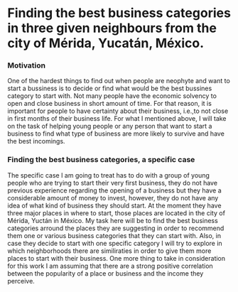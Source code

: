 # Finding the best business categories in three given neighbours from the city of Mérida, Yucatán, México.

### Motivation

One of the hardest things to find out when people are neophyte and want to start a bussiness is to decide or find what would be the best bussines category to start with. Not many people have the economic solvency to open and close business in short amount of time. For that reason, it is important for people to have certainty about their business, i.e.,to not close in first months of their business life.
For what I mentioned above, I will take on the task of helping young people or any person that want to start a business to find what type of business are more likely to survive and have the best incomings.

### Finding the best business categories, a specific case

The specific case I am going to treat has to do with a group of young people who are trying to start their very first business, they do not have previous experience regarding the opening of a business but they have a considerable amount of money to invest, however, they do not have any idea of what kind of business they should start. At the moment they have three major places in where to start, those places are located in the city of Mérida, Yuctán in México. 
My task here will be to find the best business categories arround the places they are suggesting in order to recommend them one or various business categories that they can start with. Also, in case they decide to start with one specific category I will try to explore in which neighborhoods there are similiraties in order to give them more places to start with their business. One more thing to take in consideration for this work I am assuming that there are a strong positive correlation between the popularity of a place or business and the income they perceive.


